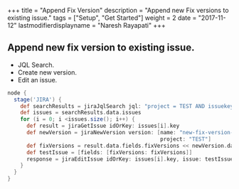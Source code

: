+++
title = "Append Fix Version"
description = "Append new Fix versions to existing issue."
tags = ["Setup", "Get Started"]
weight = 2
date = "2017-11-12"
lastmodifierdisplayname = "Naresh Rayapati"
+++

## Append new fix version to existing issue.

* JQL Search.
* Create new version.
* Edit an issue.

```groovy
node {
  stage('JIRA') {
    def searchResults = jiraJqlSearch jql: "project = TEST AND issuekey = 'TEST-1'"
    def issues = searchResults.data.issues
    for (i = 0; i <issues.size(); i++) {
      def result = jiraGetIssue idOrKey: issues[i].key
      def newVersion = jiraNewVersion version: [name: "new-fix-version-1.1",
                                                project: "TEST"]
      def fixVersions = result.data.fields.fixVersions << newVersion.data
      def testIssue = [fields: [fixVersions: fixVersions]]
      response = jiraEditIssue idOrKey: issues[i].key, issue: testIssue
    }
  }
}
```

